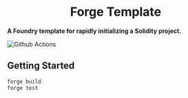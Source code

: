 # <h1 align="center"> Forge Template </h1>

**A Foundry template for rapidly initializing a Solidity project.**

![Github Actions](https://github.com/coolcode/solidity-encoding-comparision/workflows/CI/badge.svg)

## Getting Started

```sh
forge build
forge test
```

